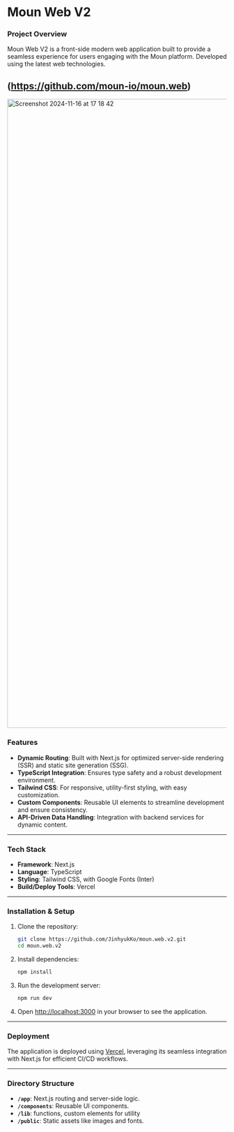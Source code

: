 # Moun Web V2

### Project Overview
Moun Web V2 is a front-side modern web application built to provide a seamless experience for users engaging with the Moun platform. Developed using the latest web technologies. 

(https://github.com/moun-io/moun.web)
---

<img width="1440" alt="Screenshot 2024-11-16 at 17 18 42" src="https://github.com/user-attachments/assets/8ead2f01-45c8-44f0-8f22-6442654a84b8">



### Features
- **Dynamic Routing**: Built with Next.js for optimized server-side rendering (SSR) and static site generation (SSG).
- **TypeScript Integration**: Ensures type safety and a robust development environment.
- **Tailwind CSS**: For responsive, utility-first styling, with easy customization.
- **Custom Components**: Reusable UI elements to streamline development and ensure consistency.
- **API-Driven Data Handling**: Integration with backend services for dynamic content.

---

### Tech Stack
- **Framework**: Next.js  
- **Language**: TypeScript  
- **Styling**: Tailwind CSS, with Google Fonts (Inter)  
- **Build/Deploy Tools**: Vercel

---

### Installation & Setup
1. Clone the repository:
   ```bash
   git clone https://github.com/JinhyukKo/moun.web.v2.git
   cd moun.web.v2
   ```

2. Install dependencies:
   ```bash
   npm install
   ```

3. Run the development server:
   ```bash
   npm run dev
   ```

4. Open [http://localhost:3000](http://localhost:3000) in your browser to see the application.

---

### Deployment
The application is deployed using [Vercel](https://vercel.com/), leveraging its seamless integration with Next.js for efficient CI/CD workflows.

---

### Directory Structure
- **`/app`**: Next.js routing and server-side logic.  
- **`/components`**: Reusable UI components.  
- **`/lib`**: functions, custom elements for utility
- **`/public`**: Static assets like images and fonts.
